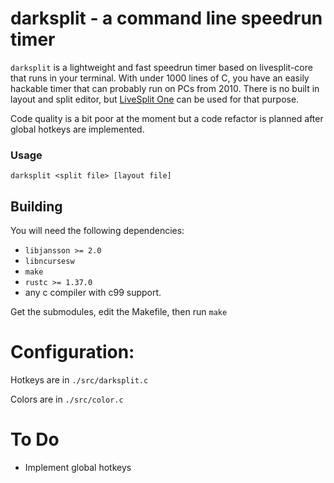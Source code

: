 # darksplit - a command line speedrun timer

`darksplit` is a lightweight and fast speedrun timer based on livesplit-core
that runs in your terminal. With under 1000 lines of C, you have an easily
hackable timer that can probably run on PCs from 2010. There is no built in
layout and split editor, but [LiveSplit One](https://one.livesplit.org) can
be used for that purpose.

Code quality is a bit poor at the moment but a code refactor is planned after
global hotkeys are implemented.

### Usage

```
darksplit <split file> [layout file]
```

## Building

You will need the following dependencies:

* `libjansson >= 2.0`
* `libncursesw`
* `make`
* `rustc >= 1.37.0`
* any c compiler with c99 support.

Get the submodules, edit the Makefile, then run `make`

# Configuration:

Hotkeys are in `./src/darksplit.c`

Colors are in `./src/color.c`

# To Do

- Implement global hotkeys
